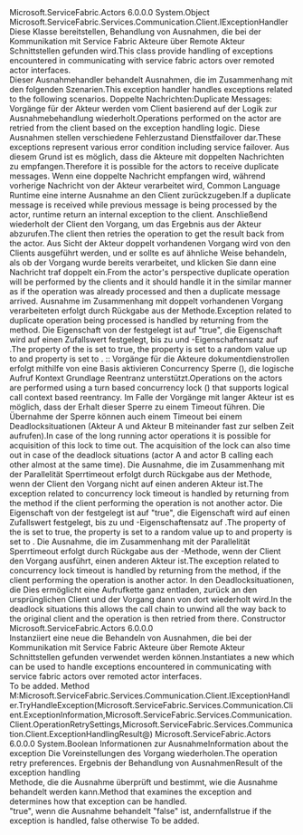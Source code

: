 <Type Name="ActorRemotingExceptionHandler" FullName="Microsoft.ServiceFabric.Actors.Remoting.Client.ActorRemotingExceptionHandler">
  <TypeSignature Language="C#" Value="public class ActorRemotingExceptionHandler : Microsoft.ServiceFabric.Services.Communication.Client.IExceptionHandler" />
  <TypeSignature Language="ILAsm" Value=".class public auto ansi beforefieldinit ActorRemotingExceptionHandler extends System.Object implements class Microsoft.ServiceFabric.Services.Communication.Client.IExceptionHandler" />
  <TypeSignature Language="DocId" Value="T:Microsoft.ServiceFabric.Actors.Remoting.Client.ActorRemotingExceptionHandler" />
  <TypeSignature Language="VB.NET" Value="Public Class ActorRemotingExceptionHandler&#xA;Implements IExceptionHandler" />
  <TypeSignature Language="F#" Value="type ActorRemotingExceptionHandler = class&#xA;    interface IExceptionHandler" />
  <AssemblyInfo>
    <AssemblyName>Microsoft.ServiceFabric.Actors</AssemblyName>
    <AssemblyVersion>6.0.0.0</AssemblyVersion>
  </AssemblyInfo>
  <Base>
    <BaseTypeName>System.Object</BaseTypeName>
  </Base>
  <Interfaces>
    <Interface>
      <InterfaceName>Microsoft.ServiceFabric.Services.Communication.Client.IExceptionHandler</InterfaceName>
    </Interface>
  </Interfaces>
  <Docs>
    <summary>
            <span data-ttu-id="10522-101">Diese Klasse bereitstellen, Behandlung von Ausnahmen, die bei der Kommunikation mit Service Fabric Akteure über Remote Akteur Schnittstellen gefunden wird.</span><span class="sxs-lookup"><span data-stu-id="10522-101">This class provide handling of exceptions encountered in communicating with service fabric actors over remoted actor interfaces.</span></span>
            </summary>
    <remarks>
      <para>
                <span data-ttu-id="10522-102">Dieser Ausnahmehandler behandelt Ausnahmen, die im Zusammenhang mit den folgenden Szenarien.</span><span class="sxs-lookup"><span data-stu-id="10522-102">This exception handler handles exceptions related to the following scenarios.</span></span>
            </para>
      <list type="list">
        <item>
          <term>
                <span data-ttu-id="10522-103">Doppelte Nachrichten:</span><span class="sxs-lookup"><span data-stu-id="10522-103">Duplicate Messages:</span></span>
            </term>
          <description>
            <para>
                <span data-ttu-id="10522-104">Vorgänge für der Akteur werden vom Client basierend auf der Logik zur Ausnahmebehandlung wiederholt.</span><span class="sxs-lookup"><span data-stu-id="10522-104">Operations performed on the actor are retried from the client based on the exception handling logic.</span></span> <span data-ttu-id="10522-105">Diese Ausnahmen stellen verschiedene Fehlerzustand Dienstfailover dar.</span><span class="sxs-lookup"><span data-stu-id="10522-105">These exceptions represent various error condition including service failover.</span></span> <span data-ttu-id="10522-106">Aus diesem Grund ist es möglich, dass die Akteure mit doppelten Nachrichten zu empfangen.</span><span class="sxs-lookup"><span data-stu-id="10522-106">Therefore it is possible for the actors to receive duplicate messages.</span></span> <span data-ttu-id="10522-107">Wenn eine doppelte Nachricht empfangen wird, während vorherige Nachricht von der Akteur verarbeitet wird, Common Language Runtime eine interne Ausnahme an den Client zurückzugeben.</span><span class="sxs-lookup"><span data-stu-id="10522-107">If a duplicate message is received while previous message is being processed by the actor, runtime return an internal exception to the client.</span></span> <span data-ttu-id="10522-108">Anschließend wiederholt der Client den Vorgang, um das Ergebnis aus der Akteur abzurufen.</span><span class="sxs-lookup"><span data-stu-id="10522-108">The client then retries the operation to get the result back from the actor.</span></span> <span data-ttu-id="10522-109">Aus Sicht der Akteur doppelt vorhandenen Vorgang wird von den Clients ausgeführt werden, und er sollte es auf ähnliche Weise behandeln, als ob der Vorgang wurde bereits verarbeitet, und klicken Sie dann eine Nachricht traf doppelt ein.</span><span class="sxs-lookup"><span data-stu-id="10522-109">From the actor's perspective duplicate operation will be performed by the clients and it should handle it in the similar manner as if the operation was already processed and then a duplicate message arrived.</span></span> 
                </para>
            <para>
                <span data-ttu-id="10522-110">Ausnahme im Zusammenhang mit doppelt vorhandenen Vorgang verarbeiteten erfolgt durch Rückgabe <see cref="T:Microsoft.ServiceFabric.Services.Communication.Client.ExceptionHandlingRetryResult" /> aus der <see cref="M:Microsoft.ServiceFabric.Services.Communication.Client.IExceptionHandler.TryHandleException(Microsoft.ServiceFabric.Services.Communication.Client.ExceptionInformation,Microsoft.ServiceFabric.Services.Communication.Client.OperationRetrySettings,Microsoft.ServiceFabric.Services.Communication.Client.ExceptionHandlingResult@)" /> Methode.</span><span class="sxs-lookup"><span data-stu-id="10522-110">Exception related to duplicate operation being processed is handled by returning <see cref="T:Microsoft.ServiceFabric.Services.Communication.Client.ExceptionHandlingRetryResult" /> from the <see cref="M:Microsoft.ServiceFabric.Services.Communication.Client.IExceptionHandler.TryHandleException(Microsoft.ServiceFabric.Services.Communication.Client.ExceptionInformation,Microsoft.ServiceFabric.Services.Communication.Client.OperationRetrySettings,Microsoft.ServiceFabric.Services.Communication.Client.ExceptionHandlingResult@)" /> method.</span></span>
                <span data-ttu-id="10522-111">Die <see cref="P:Microsoft.ServiceFabric.Services.Communication.Client.ExceptionHandlingRetryResult.IsTransient" /> Eigenschaft von der <see cref="T:Microsoft.ServiceFabric.Services.Communication.Client.ExceptionHandlingRetryResult" /> festgelegt ist auf "true", die <see cref="P:Microsoft.ServiceFabric.Services.Communication.Client.ExceptionHandlingRetryResult.RetryDelay" /> Eigenschaft wird auf einen Zufallswert festgelegt, bis zu <see cref="P:Microsoft.ServiceFabric.Services.Communication.Client.OperationRetrySettings.MaxRetryBackoffIntervalOnTransientErrors" /> und <see cref="P:Microsoft.ServiceFabric.Services.Communication.Client.ExceptionHandlingRetryResult.MaxRetryCount" /> -Eigenschaftensatz auf <see cref="F:System.Int32.MaxValue" />.</span><span class="sxs-lookup"><span data-stu-id="10522-111">The <see cref="P:Microsoft.ServiceFabric.Services.Communication.Client.ExceptionHandlingRetryResult.IsTransient" /> property of the <see cref="T:Microsoft.ServiceFabric.Services.Communication.Client.ExceptionHandlingRetryResult" /> is set to true, the <see cref="P:Microsoft.ServiceFabric.Services.Communication.Client.ExceptionHandlingRetryResult.RetryDelay" />  property is set to a random value up to <see cref="P:Microsoft.ServiceFabric.Services.Communication.Client.OperationRetrySettings.MaxRetryBackoffIntervalOnTransientErrors" /> and <see cref="P:Microsoft.ServiceFabric.Services.Communication.Client.ExceptionHandlingRetryResult.MaxRetryCount" /> property is set to <see cref="F:System.Int32.MaxValue" />.</span></span>
                </para>
          </description>
        </item>
        <item>
          <term>
            <span data-ttu-id="10522-112"><see cref="T:Microsoft.ServiceFabric.Actors.ActorConcurrencyLockTimeoutException" />:</span><span class="sxs-lookup"><span data-stu-id="10522-112"><see cref="T:Microsoft.ServiceFabric.Actors.ActorConcurrencyLockTimeoutException" />:</span></span>
            </term>
          <description>
            <para>
                <span data-ttu-id="10522-113">Vorgänge für die Akteure dokumentdienstrollen erfolgt mithilfe von eine Basis aktivieren Concurrency Sperre (<see cref="T:Microsoft.ServiceFabric.Actors.Runtime.ActorConcurrencySettings" />), die logische Aufruf Kontext Grundlage Reentranz unterstützt.</span><span class="sxs-lookup"><span data-stu-id="10522-113">Operations on the actors are performed using a turn based concurrency lock (<see cref="T:Microsoft.ServiceFabric.Actors.Runtime.ActorConcurrencySettings" />) that supports logical call context based reentrancy.</span></span> <span data-ttu-id="10522-114">Im Falle der Vorgänge mit langer Akteur ist es möglich, dass der Erhalt dieser Sperre zu einem Timeout führen. Die Übernahme der Sperre können auch einem Timeout bei einem Deadlocksituationen (Akteur A und Akteur B miteinander fast zur selben Zeit aufrufen).</span><span class="sxs-lookup"><span data-stu-id="10522-114">In case of the long running actor operations it is possible for acquisition of this lock to time out. The acquisition of the lock can also time out in case of the deadlock situations (actor A and actor B calling each other almost at the same time).</span></span> 
                </para>
            <para>
                <span data-ttu-id="10522-115">Die Ausnahme, die im Zusammenhang mit der Parallelität Sperrtimeout erfolgt durch Rückgabe <see cref="T:Microsoft.ServiceFabric.Services.Communication.Client.ExceptionHandlingRetryResult" /> aus der <see cref="M:Microsoft.ServiceFabric.Services.Communication.Client.IExceptionHandler.TryHandleException(Microsoft.ServiceFabric.Services.Communication.Client.ExceptionInformation,Microsoft.ServiceFabric.Services.Communication.Client.OperationRetrySettings,Microsoft.ServiceFabric.Services.Communication.Client.ExceptionHandlingResult@)" /> Methode, wenn der Client den Vorgang nicht auf einen anderen Akteur ist.</span><span class="sxs-lookup"><span data-stu-id="10522-115">The exception related to concurrency lock timeout is handled by returning <see cref="T:Microsoft.ServiceFabric.Services.Communication.Client.ExceptionHandlingRetryResult" /> from the <see cref="M:Microsoft.ServiceFabric.Services.Communication.Client.IExceptionHandler.TryHandleException(Microsoft.ServiceFabric.Services.Communication.Client.ExceptionInformation,Microsoft.ServiceFabric.Services.Communication.Client.OperationRetrySettings,Microsoft.ServiceFabric.Services.Communication.Client.ExceptionHandlingResult@)" /> method if the client performing the operation is not another actor.</span></span>
                <span data-ttu-id="10522-116">Die <see cref="P:Microsoft.ServiceFabric.Services.Communication.Client.ExceptionHandlingRetryResult.IsTransient" /> Eigenschaft von der <see cref="T:Microsoft.ServiceFabric.Services.Communication.Client.ExceptionHandlingRetryResult" /> festgelegt ist auf "true", die <see cref="P:Microsoft.ServiceFabric.Services.Communication.Client.ExceptionHandlingRetryResult.RetryDelay" /> Eigenschaft wird auf einen Zufallswert festgelegt, bis zu <see cref="P:Microsoft.ServiceFabric.Services.Communication.Client.OperationRetrySettings.MaxRetryBackoffIntervalOnTransientErrors" /> und <see cref="P:Microsoft.ServiceFabric.Services.Communication.Client.ExceptionHandlingRetryResult.MaxRetryCount" /> -Eigenschaftensatz auf <see cref="F:System.Int32.MaxValue" />.</span><span class="sxs-lookup"><span data-stu-id="10522-116">The <see cref="P:Microsoft.ServiceFabric.Services.Communication.Client.ExceptionHandlingRetryResult.IsTransient" /> property of the <see cref="T:Microsoft.ServiceFabric.Services.Communication.Client.ExceptionHandlingRetryResult" /> is set to true, the <see cref="P:Microsoft.ServiceFabric.Services.Communication.Client.ExceptionHandlingRetryResult.RetryDelay" />  property is set to a random value up to <see cref="P:Microsoft.ServiceFabric.Services.Communication.Client.OperationRetrySettings.MaxRetryBackoffIntervalOnTransientErrors" /> and <see cref="P:Microsoft.ServiceFabric.Services.Communication.Client.ExceptionHandlingRetryResult.MaxRetryCount" /> property is set to <see cref="F:System.Int32.MaxValue" />.</span></span>
                </para>
            <para>
                <span data-ttu-id="10522-117">Die Ausnahme, die im Zusammenhang mit der Parallelität Sperrtimeout erfolgt durch Rückgabe <see cref="T:Microsoft.ServiceFabric.Services.Communication.Client.ExceptionHandlingThrowResult" /> aus der <see cref="M:Microsoft.ServiceFabric.Services.Communication.Client.IExceptionHandler.TryHandleException(Microsoft.ServiceFabric.Services.Communication.Client.ExceptionInformation,Microsoft.ServiceFabric.Services.Communication.Client.OperationRetrySettings,Microsoft.ServiceFabric.Services.Communication.Client.ExceptionHandlingResult@)" /> -Methode, wenn der Client den Vorgang ausführt, einen anderen Akteur ist.</span><span class="sxs-lookup"><span data-stu-id="10522-117">The exception related to concurrency lock timeout is handled by returning <see cref="T:Microsoft.ServiceFabric.Services.Communication.Client.ExceptionHandlingThrowResult" /> from the <see cref="M:Microsoft.ServiceFabric.Services.Communication.Client.IExceptionHandler.TryHandleException(Microsoft.ServiceFabric.Services.Communication.Client.ExceptionInformation,Microsoft.ServiceFabric.Services.Communication.Client.OperationRetrySettings,Microsoft.ServiceFabric.Services.Communication.Client.ExceptionHandlingResult@)" /> method, if the client performing the operation is another actor.</span></span> <span data-ttu-id="10522-118">In den Deadlocksituationen, die Dies ermöglicht eine Aufrufkette ganz entladen, zurück an den ursprünglichen Client und der Vorgang dann von dort wiederholt wird.</span><span class="sxs-lookup"><span data-stu-id="10522-118">In the deadlock situations this allows the call chain to unwind all the way back to the original client and the operation is then retried from there.</span></span>
                </para>
          </description>
        </item>
      </list>
    </remarks>
  </Docs>
  <Members>
    <Member MemberName=".ctor">
      <MemberSignature Language="C#" Value="public ActorRemotingExceptionHandler ();" />
      <MemberSignature Language="ILAsm" Value=".method public hidebysig specialname rtspecialname instance void .ctor() cil managed" />
      <MemberSignature Language="DocId" Value="M:Microsoft.ServiceFabric.Actors.Remoting.Client.ActorRemotingExceptionHandler.#ctor" />
      <MemberSignature Language="VB.NET" Value="Public Sub New ()" />
      <MemberType>Constructor</MemberType>
      <AssemblyInfo>
        <AssemblyName>Microsoft.ServiceFabric.Actors</AssemblyName>
        <AssemblyVersion>6.0.0.0</AssemblyVersion>
      </AssemblyInfo>
      <Parameters />
      <Docs>
        <summary>
                <span data-ttu-id="10522-119">Instanziiert eine neue <see cref="T:Microsoft.ServiceFabric.Actors.Remoting.Client.ActorRemotingExceptionHandler" /> die Behandeln von Ausnahmen, die bei der Kommunikation mit Service Fabric Akteure über Remote Akteur Schnittstellen gefunden verwendet werden können.</span><span class="sxs-lookup"><span data-stu-id="10522-119">Instantiates a new <see cref="T:Microsoft.ServiceFabric.Actors.Remoting.Client.ActorRemotingExceptionHandler" /> which can be used to handle exceptions encountered in communicating with service fabric actors over remoted actor interfaces.</span></span>
                </summary>
        <remarks>To be added.</remarks>
      </Docs>
    </Member>
    <Member MemberName="Microsoft.ServiceFabric.Services.Communication.Client.IExceptionHandler.TryHandleException">
      <MemberSignature Language="C#" Value="bool IExceptionHandler.TryHandleException (Microsoft.ServiceFabric.Services.Communication.Client.ExceptionInformation exceptionInformation, Microsoft.ServiceFabric.Services.Communication.Client.OperationRetrySettings retrySettings, out Microsoft.ServiceFabric.Services.Communication.Client.ExceptionHandlingResult result);" />
      <MemberSignature Language="ILAsm" Value=".method hidebysig newslot virtual instance bool Microsoft.ServiceFabric.Services.Communication.Client.IExceptionHandler.TryHandleException(class Microsoft.ServiceFabric.Services.Communication.Client.ExceptionInformation exceptionInformation, class Microsoft.ServiceFabric.Services.Communication.Client.OperationRetrySettings retrySettings, [out] class Microsoft.ServiceFabric.Services.Communication.Client.ExceptionHandlingResult&amp; result) cil managed" />
      <MemberSignature Language="DocId" Value="M:Microsoft.ServiceFabric.Actors.Remoting.Client.ActorRemotingExceptionHandler.Microsoft#ServiceFabric#Services#Communication#Client#IExceptionHandler#TryHandleException(Microsoft.ServiceFabric.Services.Communication.Client.ExceptionInformation,Microsoft.ServiceFabric.Services.Communication.Client.OperationRetrySettings,Microsoft.ServiceFabric.Services.Communication.Client.ExceptionHandlingResult@)" />
      <MemberType>Method</MemberType>
      <Implements>
        <InterfaceMember>M:Microsoft.ServiceFabric.Services.Communication.Client.IExceptionHandler.TryHandleException(Microsoft.ServiceFabric.Services.Communication.Client.ExceptionInformation,Microsoft.ServiceFabric.Services.Communication.Client.OperationRetrySettings,Microsoft.ServiceFabric.Services.Communication.Client.ExceptionHandlingResult@)</InterfaceMember>
      </Implements>
      <AssemblyInfo>
        <AssemblyName>Microsoft.ServiceFabric.Actors</AssemblyName>
        <AssemblyVersion>6.0.0.0</AssemblyVersion>
      </AssemblyInfo>
      <ReturnValue>
        <ReturnType>System.Boolean</ReturnType>
      </ReturnValue>
      <Parameters>
        <Parameter Name="exceptionInformation" Type="Microsoft.ServiceFabric.Services.Communication.Client.ExceptionInformation" />
        <Parameter Name="retrySettings" Type="Microsoft.ServiceFabric.Services.Communication.Client.OperationRetrySettings" />
        <Parameter Name="result" Type="Microsoft.ServiceFabric.Services.Communication.Client.ExceptionHandlingResult&amp;" RefType="out" />
      </Parameters>
      <Docs>
        <param name="exceptionInformation"><span data-ttu-id="10522-120">Informationen zur Ausnahme</span><span class="sxs-lookup"><span data-stu-id="10522-120">Information about the exception</span></span></param>
        <param name="retrySettings"><span data-ttu-id="10522-121">Die Voreinstellungen des Vorgang wiederholen.</span><span class="sxs-lookup"><span data-stu-id="10522-121">The operation retry preferences.</span></span></param>
        <param name="result"><span data-ttu-id="10522-122">Ergebnis der Behandlung von Ausnahmen</span><span class="sxs-lookup"><span data-stu-id="10522-122">Result of the exception handling</span></span></param>
        <summary>
            <span data-ttu-id="10522-123">Methode, die die Ausnahme überprüft und bestimmt, wie die Ausnahme behandelt werden kann.</span><span class="sxs-lookup"><span data-stu-id="10522-123">Method that examines the exception and determines how that exception can be handled.</span></span> 
            </summary>
        <returns><span data-ttu-id="10522-124">"true", wenn die Ausnahme behandelt "false" ist, andernfalls</span><span class="sxs-lookup"><span data-stu-id="10522-124">true if the exception is handled, false otherwise</span></span></returns>
        <remarks>To be added.</remarks>
      </Docs>
    </Member>
  </Members>
</Type>